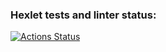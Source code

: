 ### Hexlet tests and linter status:
[![Actions Status](https://github.com/olukinova/frontend-project-lvl1/workflows/hexlet-check/badge.svg)](https://github.com/olukinova/frontend-project-lvl1/actions)